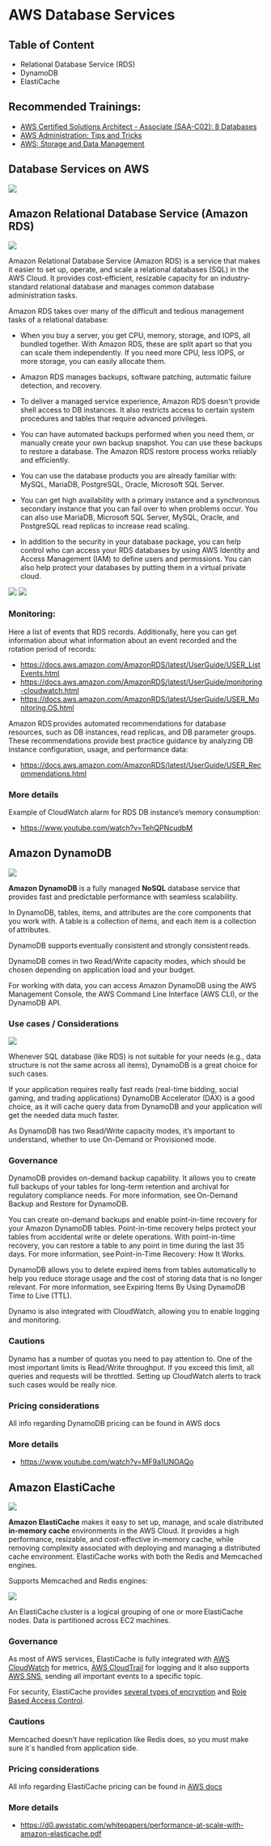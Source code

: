 # AWS  Database Services

## Table of Content

- Relational Database Service (RDS)
- DynamoDB 
- ElastiCache

## Recommended Trainings:

- [AWS Certified Solutions Architect - Associate (SAA-C02): 8 Databases](https://learn.epam.com/detailsPage?id=9ba80105-60eb-47b6-96dc-15f4bd6ac5e0&source=EXTERNAL_COURSE)
- [AWS Administration: Tips and Tricks](https://learn.epam.com/detailsPage?id=59938d3d-c5dc-4206-a43f-c90b03babd94&source=EXTERNAL_COURSE)
- [AWS: Storage and Data Management](https://learn.epam.com/detailsPage?id=b08af5ea-1be0-4d45-98d5-90491bbaa32f&source=EXTERNAL_COURSE)

## Database Services on AWS

![](images/aws-dbs.png)



## Amazon Relational Database Service (Amazon RDS)

![](images/aws-rds.jpg)

Amazon Relational Database Service (Amazon RDS) is a service that makes it easier to set up, operate, and scale a relational databases (SQL) in the AWS Cloud. It provides cost-efficient, resizable capacity for an industry-standard relational database and manages common database administration tasks. 

Amazon RDS takes over many of the difficult and tedious management tasks of a relational database: 

- When you buy a server, you get CPU, memory, storage, and IOPS, all bundled together. With Amazon RDS, these are split apart so that you can scale them independently. If you need more CPU, less IOPS, or more storage, you can easily allocate them. 

- Amazon RDS manages backups, software patching, automatic failure detection, and recovery. 

- To deliver a managed service experience, Amazon RDS doesn't provide shell access to DB instances. It also restricts access to certain system procedures and tables that require advanced privileges. 

- You can have automated backups performed when you need them, or manually create your own backup snapshot. You can use these backups to restore a database. The Amazon RDS restore process works reliably and efficiently. 

- You can use the database products you are already familiar with: MySQL, MariaDB, PostgreSQL, Oracle, Microsoft SQL Server. 

- You can get high availability with a primary instance and a synchronous secondary instance that you can fail over to when problems occur. You can also use MariaDB, Microsoft SQL Server, MySQL, Oracle, and PostgreSQL read replicas to increase read scaling. 

- In addition to the security in your database package, you can help control who can access your RDS databases by using AWS Identity and Access Management (IAM) to define users and permissions. You can also help protect your databases by putting them in a virtual private cloud. 

![](images/rds-create.jpg)
![](images/rds-aws-arch-diagram-4.png)

### Monitoring:

Here a list of events that RDS records. Additionally, here you can get information about what information about an event recorded and the rotation period of records: 
- https://docs.aws.amazon.com/AmazonRDS/latest/UserGuide/USER_ListEvents.html 
- https://docs.aws.amazon.com/AmazonRDS/latest/UserGuide/monitoring-cloudwatch.html 
- https://docs.aws.amazon.com/AmazonRDS/latest/UserGuide/USER_Monitoring.OS.html 

Amazon RDS provides automated recommendations for database resources, such as DB instances, read replicas, and DB parameter groups. These recommendations provide best practice guidance by analyzing DB instance configuration, usage, and performance data:

- https://docs.aws.amazon.com/AmazonRDS/latest/UserGuide/USER_Recommendations.html 

### More details 

Example of CloudWatch alarm for RDS DB instance’s memory consumption:
- https://www.youtube.com/watch?v=TehQPNcudbM 


## Amazon DynamoDB 

![](images/aws-dynamodb-console.jpg)

**Amazon DynamoDB** is a fully managed **NoSQL** database service that provides fast and predictable performance with seamless scalability.

In DynamoDB, tables, items, and attributes are the core components that you work with. A table is a collection of items, and each item is a collection of attributes.  

DynamoDB supports eventually consistent and strongly consistent reads. 

DynamoDB comes in two Read/Write capacity modes, which should be chosen depending on application load and your budget. 

For working with data, you can access Amazon DynamoDB using the AWS Management Console, the AWS Command Line Interface (AWS CLI), or the DynamoDB API. 

### Use cases / Considerations 

![](images/no-sql-simple-app.png)

Whenever SQL database (like RDS) is not suitable for your needs (e.g., data structure is not the same across all items), DynamoDB is a great choice for such cases. 

If your application requires really fast reads (real-time bidding, social gaming, and trading applications) DynamoDB Accelerator (DAX) is a good choice, as it will cache query data from DynamoDB and your application will get the needed data much faster. 

As DynamoDB has two Read/Write capacity modes, it’s important to understand, whether to use On-Demand or Provisioned mode. 

### Governance 

DynamoDB provides on-demand backup capability. It allows you to create full backups of your tables for long-term retention and archival for regulatory compliance needs. For more information, see On-Demand Backup and Restore for DynamoDB. 

You can create on-demand backups and enable point-in-time recovery for your Amazon DynamoDB tables. Point-in-time recovery helps protect your tables from accidental write or delete operations. With point-in-time recovery, you can restore a table to any point in time during the last 35 days. For more information, see Point-in-Time Recovery: How It Works. 

DynamoDB allows you to delete expired items from tables automatically to help you reduce storage usage and the cost of storing data that is no longer relevant. For more information, see Expiring Items By Using DynamoDB Time to Live (TTL). 

Dynamo is also integrated with CloudWatch, allowing you to enable logging and monitoring. 

### Cautions 

Dynamo has a number of quotas you need to pay attention to. One of the most important limits is Read/Write throughput. If you exceed this limit, all queries and requests will be throttled. Setting up CloudWatch alerts to track such cases would be really nice. 

### Pricing considerations 

All info regarding DynamoDB pricing can be found in AWS docs 

### More details 

- https://www.youtube.com/watch?v=MF9a1UNOAQo  


## Amazon ElastiCache

![](images/aws-elasticache-console.jpg)

**Amazon ElastiCache** makes it easy to set up, manage, and scale distributed **in-memory cache** environments in the AWS Cloud. It provides a high performance, resizable, and cost-effective in-memory cache, while removing complexity associated with deploying and managing a distributed cache environment. ElastiCache works with both the Redis and Memcached engines. 

Supports Memcached and Redis engines:

![](images/elasticache-create.jpg)

An ElastiCache cluster is a logical grouping of one or more ElastiCache nodes. Data is partitioned across EC2 machines.

### Governance 

As most of AWS services, ElastiCache is fully integrated with [AWS CloudWatch](https://docs.aws.amazon.com/AmazonElastiCache/latest/mem-ug/CacheMetrics.html) for metrics, [AWS CloudTrail](https://docs.aws.amazon.com/AmazonElastiCache/latest/mem-ug/logging-using-cloudtrail.html) for logging and it also supports [AWS SNS](https://docs.aws.amazon.com/AmazonElastiCache/latest/mem-ug/ECEvents.html), sending all important events to a specific topic. 

For security, ElastiCache provides [several types of encryption](https://docs.aws.amazon.com/AmazonElastiCache/latest/mem-ug/encryption.html) and [Role Based Access Control](https://docs.aws.amazon.com/AmazonElastiCache/latest/mem-ug/Clusters.RBAC.html). 

### Cautions 

Memcached doesn’t have replication like Redis does, so you must make sure it`s handled from application side. 

### Pricing considerations 

All info regarding ElastiCache pricing can be found in [AWS docs](https://aws.amazon.com/elasticache/pricing/)

### More details 

- https://d0.awsstatic.com/whitepapers/performance-at-scale-with-amazon-elasticache.pdf  
